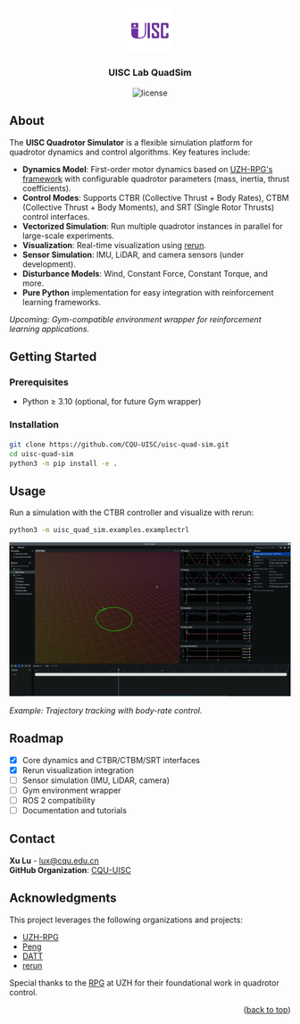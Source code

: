 <a id="readme-top"></a>
<!-- PROJECT LOGO -->
<br />
<div align="center">
  <a href="https://github.com/CQU-UISC/px4ctrl_client">
    <img src="images/logo.png" alt="Logo" width="80" height="80">
  </a>
  <h3 align="center">UISC Lab QuadSim</h3>
  <img align="center" src=https://img.shields.io/badge/license-GPL--3.0-blue  alt="license"/>
</div>

<!-- ABOUT -->
## About

The **UISC Quadrotor Simulator** is a flexible simulation platform for quadrotor dynamics and control algorithms. Key features include:

- **Dynamics Model**: First-order motor dynamics based on [UZH-RPG's framework](https://github.com/uzh-rpg) with configurable quadrotor parameters (mass, inertia, thrust coefficients).
- **Control Modes**: Supports CTBR (Collective Thrust + Body Rates), CTBM (Collective Thrust + Body Moments), and SRT (Single Rotor Thrusts) control interfaces.
- **Vectorized Simulation**: Run multiple quadrotor instances in parallel for large-scale experiments.
- **Visualization**: Real-time visualization using [rerun](https://github.com/rerun-io/rerun).
- **Sensor Simulation**: IMU, LiDAR, and camera sensors (under development).
- **Disturbance Models**: Wind, Constant Force, Constant Torque, and more.
- **Pure Python** implementation for easy integration with reinforcement learning frameworks.


*Upcoming: Gym-compatible environment wrapper for reinforcement learning applications.*

<!-- GETTING STARTED -->
## Getting Started

### Prerequisites
- Python ≥ 3.10 (optional, for future Gym wrapper)

### Installation

   ```bash
   git clone https://github.com/CQU-UISC/uisc-quad-sim.git
   cd uisc-quad-sim
   python3 -m pip install -e .
   ```

<!-- USAGE EXAMPLES -->
## Usage

Run a simulation with the CTBR controller and visualize with rerun:
```bash
python3 -m uisc_quad_sim.examples.examplectrl
```

![Quadrotor Simulation Demo](images/vis.png)

*Example: Trajectory tracking with body-rate control.*

<!-- ROADMAP -->
## Roadmap

- [x] Core dynamics and CTBR/CTBM/SRT interfaces
- [x] Rerun visualization integration
- [ ] Sensor simulation (IMU, LiDAR, camera)
- [ ] Gym environment wrapper
- [ ] ROS 2 compatibility
- [ ] Documentation and tutorials

<!-- CONTACT -->
## Contact

**Xu Lu** - [lux@cqu.edu.cn](mailto:lux@cqu.edu.cn)   
**GitHub Organization**: [CQU-UISC](https://github.com/CQU-UISC)

<!-- ACKNOWLEDGMENTS -->
## Acknowledgments

This project leverages the following organizations and projects:
- [UZH-RPG](https://github.com/uzh-rpg)
- [Peng](https://github.com/makeecat/Peng)
- [DATT](https://github.com/KevinHuang8/DATT)
- [rerun](https://github.com/rerun-io/rerun)

Special thanks to the [RPG](https://rpg.ifi.uzh.ch/) at UZH for their foundational work in quadrotor control.

<p align="right">(<a href="#readme-top">back to top</a>)</p>